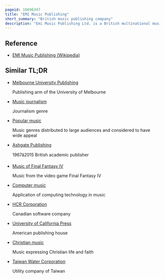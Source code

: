 ```yaml
---
pageid: 16696347
title: "EMI Music Publishing"
short_summary: "British music publishing company"
description: "Emi Music Publishing Ltd. is a British multinational music publishing company headquartered in London, owned by parent company Sony Corporation of America."
---
```


## Reference

- [EMI Music Publishing (Wikipedia)](https://en.wikipedia.org/?curid=16696347)

## Similar TL;DR

- [Melbourne University Publishing](/tldr/en/melbourne-university-publishing)

  Publishing arm of the University of Melbourne

- [Music journalism](/tldr/en/music-journalism)

  Journalism genre

- [Popular music](/tldr/en/popular-music)

  Music genres distributed to large audiences and considered to have wide appeal

- [Ashgate Publishing](/tldr/en/ashgate-publishing)

  1967â2015 British academic publisher

- [Music of Final Fantasy IV](/tldr/en/music-of-final-fantasy-iv)

  Music from the video game Final Fantasy IV

- [Computer music](/tldr/en/computer-music)

  Application of computing technology in music

- [HCR Corporation](/tldr/en/hcr-corporation)

  Canadian software company

- [University of California Press](/tldr/en/university-of-california-press)

  American publishing house

- [Christian music](/tldr/en/christian-music)

  Music expressing Christian life and faith

- [Taiwan Water Corporation](/tldr/en/taiwan-water-corporation)

  Utility company of Taiwan
